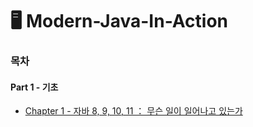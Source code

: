 # 🖥 Modern-Java-In-Action


### 목차         
#### Part 1 - 기초
* [Chapter 1 - 자바 8, 9, 10, 11 ： 무슨 일이 일어나고 있는가](https://github.com/Jorados/Modern-Java-In-Action/blob/main/Chapter%201%20-%20%EC%9E%90%EB%B0%94%208%2C%209%2C%2010%2C%2011%20:%20%EB%AC%B4%EC%8A%A8%20%EC%9D%BC%EC%9D%B4%20%EC%9D%BC%EC%96%B4%EB%82%98%EA%B3%A0%20%EC%9E%88%EB%8A%94%EA%B0%80%3F.md)

